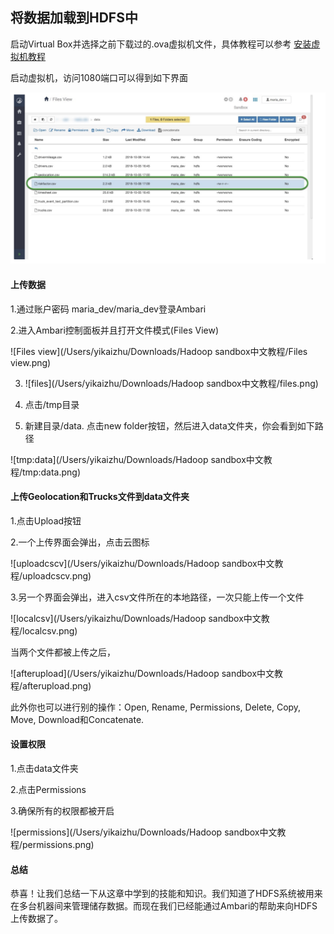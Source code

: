 ## 将数据加载到HDFS中

启动Virtual Box并选择之前下载过的.ova虚拟机文件，具体教程可以参考 [安装虚拟机教程](https://zhuanlan.zhihu.com/p/67316227)

启动虚拟机，访问1080端口可以得到如下界面

![login](https://github.com/Jaimejourney/HadoopLearning/blob/master/图片/41.png)



#### 上传数据

1.通过账户密码 maria_dev/maria_dev登录Ambari

2.进入Ambari控制面板并且打开文件模式(Files View)

![Files view](/Users/yikaizhu/Downloads/Hadoop sandbox中文教程/Files view.png)

3. ![files](/Users/yikaizhu/Downloads/Hadoop sandbox中文教程/files.png)

4. 点击/tmp目录

5. 新建目录/data. 点击new folder按钮，然后进入data文件夹，你会看到如下路径

![tmp:data](/Users/yikaizhu/Downloads/Hadoop sandbox中文教程/tmp:data.png)





#### 上传Geolocation和Trucks文件到data文件夹

1.点击Upload按钮

2.一个上传界面会弹出，点击云图标

![uploadcscv](/Users/yikaizhu/Downloads/Hadoop sandbox中文教程/uploadcscv.png)

3.另一个界面会弹出，进入csv文件所在的本地路径，一次只能上传一个文件

![localcsv](/Users/yikaizhu/Downloads/Hadoop sandbox中文教程/localcsv.png)

当两个文件都被上传之后，

![afterupload](/Users/yikaizhu/Downloads/Hadoop sandbox中文教程/afterupload.png)

此外你也可以进行别的操作：Open, Rename, Permissions, Delete, Copy, Move, Download和Concatenate.



#### 设置权限

1.点击data文件夹

2.点击Permissions

3.确保所有的权限都被开启

![permissions](/Users/yikaizhu/Downloads/Hadoop sandbox中文教程/permissions.png)



#### 总结

恭喜！让我们总结一下从这章中学到的技能和知识。我们知道了HDFS系统被用来在多台机器间来管理储存数据。而现在我们已经能通过Ambari的帮助来向HDFS上传数据了。